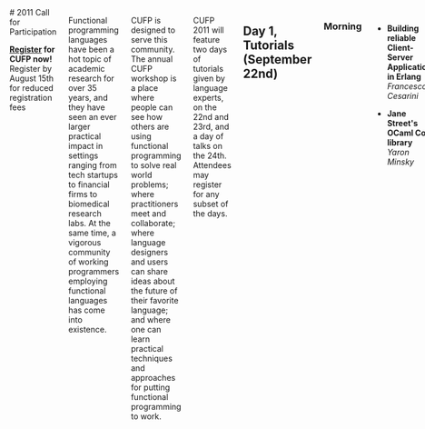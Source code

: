 <div class="row" media:type="text/omd">
<div class="small-12 columns" media:type="text/omd">

<div class="text-center" media:type="text/omd">
# 2011 Call for Participation

**[Register](https://regmaster3.com/2011conf/ICFP11/register.php) for
CUFP now!**<br />
Register by August 15th for reduced registration fees
</div>

Functional programming languages have been a hot topic of academic
research for over 35 years, and they have seen an ever larger
practical impact in settings ranging from tech startups to financial
firms to biomedical research labs. At the same time, a vigorous
community of working programmers employing functional languages has
come into existence.

CUFP is designed to serve this community. The annual CUFP workshop is
a place where people can see how others are using functional
programming to solve real world problems; where practitioners meet and
collaborate; where language designers and users can share ideas about
the future of their favorite language; and where one can learn
practical techniques and approaches for putting functional programming
to work.

CUFP 2011 will feature two days of tutorials given by language
experts, on the 22nd and 23rd, and a day of talks on the 24th.
Attendees may register for any subset of the days.

## Day 1, Tutorials \(September 22nd\)
### Morning

- **Building reliable Client-Server Applications in Erlang**
    *Francesco Cesarini*

- **Jane Street's OCaml Core library** *Yaron Minsky*

### Afternoon

- **Building a functional OS** *Anil Madhavapeddy, David Scott,
    Richard Mortier*

- **Collaborative Scientific Software** *Ashish Agarwal*


## Day 2, Tutorials \(September 23rd\)
### Morning

- **Parallel Programming in Haskell** *Simon Peyton Jones, Simon
 Marlow, Manuel Chakravarty*

- **Systems Programming in Scala** *Steven Jensen, Marius Eriksen*

### Afternoon

- **The Snap framework for web applications in Haskell** *Gregory
    Collins*

- **F\# for the working functional programmer** *Michael Sperber*


## Day 3, Talks     \(September 24th\)

+ **Keynote: Pragmatic Haskell** *Lennart Augustsson \(Standard
  Chartered\)*

+ **Theorem-based derivation of an AES Implementation** *John
  Launchbury* \(Galois\)

+ **Discrete Event Simulation using Erlang** *Olivier Boudeville
  \(EDF\)*

+ **Model based testing of AUTOSAR automotive components** *Thomas
  Arts \(Quviq\)*

+ **HTML5 web application development in OCaml** *Keigo Imai \(IT
  Planning\)*

+ **Large-scale Internet Services in Scala at Twitter** *Steve Jenson
  and Wilhelm Bierbaum \(Twitter\)*

+ **Applying Functional Programming to Build Platform-Independent
  Mobile Applications** *Adam Granicz \(Intellifactory\)*

+ **Fourteen Days of Haskell: A Real Time Programming Project in Real
  Time** *Gregory Wright \(Alcatel-Lucent\)*

+ **Disco: using Erlang to implement Mapreduce** *Prashanth Mundkur
  and Ville Tuulos and Jared Flatow \(Nokia\)*

+ **Functional mzScheme DSLs in Game Development** *Dan Liebgold
  \(Naughty Dog\)*

+ **OCaml and Acunu Experience Report** *Tom Wilkie and Andrew Byde
  \(Acunu\)*

There will be no published proceedings, as the meeting is intended to
be more a discussion forum than a technical interchange, but videos of
all the talks will be placed online after the event.

For more information, including presentation abstracts and the most
recent schedule information, visit [http://cufp.org](http://cufp.org).

See you there!

</div>
</div>
